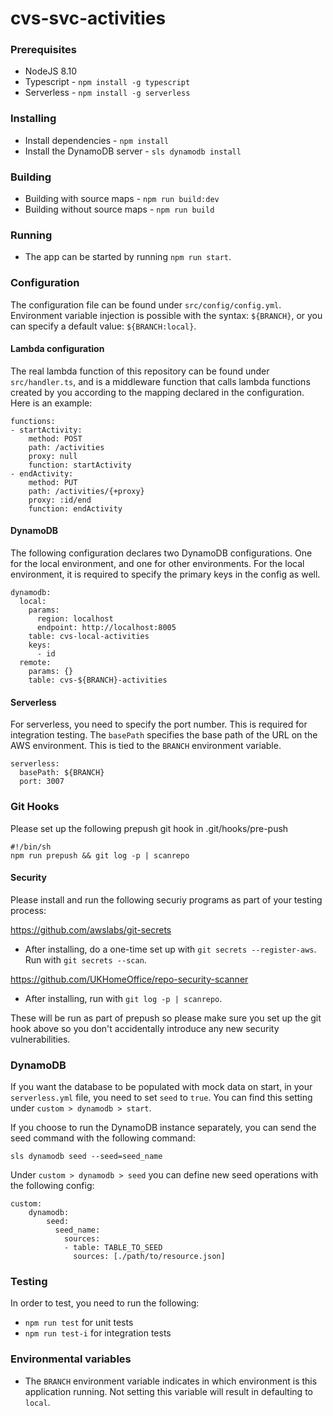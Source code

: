 # cvs-svc-activities

### Prerequisites
- NodeJS 8.10
- Typescript - `npm install -g typescript`
- Serverless - `npm install -g serverless`

### Installing
- Install dependencies - `npm install`
- Install the DynamoDB server - `sls dynamodb install`

### Building
- Building with source maps - `npm run build:dev`
- Building without source maps - `npm run build`

### Running
- The app can be started by running `npm run start`.

### Configuration
The configuration file can be found under `src/config/config.yml`.
Environment variable injection is possible with the syntax:
`${BRANCH}`, or you can specify a default value: `${BRANCH:local}`.
#### Lambda configuration
The real lambda function of this repository can be found under `src/handler.ts`, and is a middleware function that calls lambda functions created by you according to the mapping declared in the configuration.
Here is an example:
```
functions:
- startActivity:
    method: POST
    path: /activities
    proxy: null
    function: startActivity
- endActivity:
    method: PUT
    path: /activities/{+proxy}
    proxy: :id/end
    function: endActivity
```
#### DynamoDB
The following configuration declares two DynamoDB configurations. One for the local environment, and one for other environments. For the local environment, it is required to specify the primary keys in the config as well. 
```
dynamodb:
  local:
    params:
      region: localhost
      endpoint: http://localhost:8005
    table: cvs-local-activities
    keys:
      - id
  remote:
    params: {}
    table: cvs-${BRANCH}-activities
```
#### Serverless
For serverless, you need to specify the port number. This is required for integration testing. The `basePath` specifies the base path of the URL on the AWS environment. This is tied to the `BRANCH` environment variable.
```
serverless:
  basePath: ${BRANCH}
  port: 3007
```

### Git Hooks

Please set up the following prepush git hook in .git/hooks/pre-push

```
#!/bin/sh
npm run prepush && git log -p | scanrepo

```

#### Security

Please install and run the following securiy programs as part of your testing process:

https://github.com/awslabs/git-secrets

- After installing, do a one-time set up with `git secrets --register-aws`. Run with `git secrets --scan`.

https://github.com/UKHomeOffice/repo-security-scanner

- After installing, run with `git log -p | scanrepo`.

These will be run as part of prepush so please make sure you set up the git hook above so you don't accidentally introduce any new security vulnerabilities.

### DynamoDB
If you want the database to be populated with mock data on start, in your `serverless.yml` file, you need to set `seed` to `true`. You can find this setting under `custom > dynamodb > start`.

If you choose to run the DynamoDB instance separately, you can send the seed command with the following command:

```sls dynamodb seed --seed=seed_name```

Under `custom > dynamodb > seed` you can define new seed operations with the following config:
```
custom:
    dynamodb:
        seed:
          seed_name:
            sources:
            - table: TABLE_TO_SEED
              sources: [./path/to/resource.json]
```

### Testing
In order to test, you need to run the following:
- `npm run test` for unit tests
- `npm run test-i` for integration tests


### Environmental variables

- The `BRANCH` environment variable indicates in which environment is this application running. Not setting this variable will result in defaulting to `local`.
